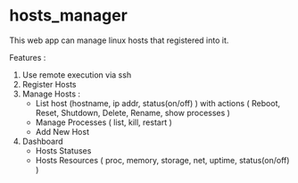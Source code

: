 # hosts_manager

This web app can manage linux hosts that registered into it.

Features :
1. Use remote execution via ssh
2. Register Hosts
3. Manage Hosts :
     - List host (hostname, ip addr, status(on/off) ) with actions ( Reboot, Reset, Shutdown, Delete, Rename, show processes )
     - Manage Processes ( list, kill, restart )
     - Add New Host
4. Dashboard
     - Hosts Statuses
     - Hosts Resources ( proc, memory, storage, net, uptime, status(on/off) )
       
       
